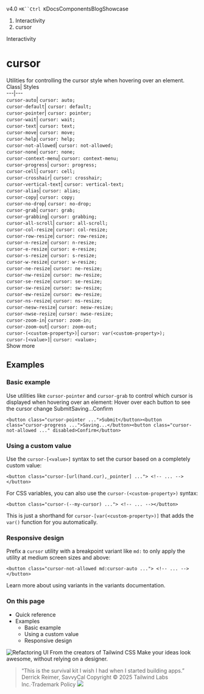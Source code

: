 v4.0
`⌘K``Ctrl K`DocsComponentsBlogShowcase
  1. Interactivity
  2. cursor


Interactivity
# cursor
Utilities for controlling the cursor style when hovering over an element.
Class| Styles  
---|---  
`cursor-auto`| `cursor: auto;`  
`cursor-default`| `cursor: default;`  
`cursor-pointer`| `cursor: pointer;`  
`cursor-wait`| `cursor: wait;`  
`cursor-text`| `cursor: text;`  
`cursor-move`| `cursor: move;`  
`cursor-help`| `cursor: help;`  
`cursor-not-allowed`| `cursor: not-allowed;`  
`cursor-none`| `cursor: none;`  
`cursor-context-menu`| `cursor: context-menu;`  
`cursor-progress`| `cursor: progress;`  
`cursor-cell`| `cursor: cell;`  
`cursor-crosshair`| `cursor: crosshair;`  
`cursor-vertical-text`| `cursor: vertical-text;`  
`cursor-alias`| `cursor: alias;`  
`cursor-copy`| `cursor: copy;`  
`cursor-no-drop`| `cursor: no-drop;`  
`cursor-grab`| `cursor: grab;`  
`cursor-grabbing`| `cursor: grabbing;`  
`cursor-all-scroll`| `cursor: all-scroll;`  
`cursor-col-resize`| `cursor: col-resize;`  
`cursor-row-resize`| `cursor: row-resize;`  
`cursor-n-resize`| `cursor: n-resize;`  
`cursor-e-resize`| `cursor: e-resize;`  
`cursor-s-resize`| `cursor: s-resize;`  
`cursor-w-resize`| `cursor: w-resize;`  
`cursor-ne-resize`| `cursor: ne-resize;`  
`cursor-nw-resize`| `cursor: nw-resize;`  
`cursor-se-resize`| `cursor: se-resize;`  
`cursor-sw-resize`| `cursor: sw-resize;`  
`cursor-ew-resize`| `cursor: ew-resize;`  
`cursor-ns-resize`| `cursor: ns-resize;`  
`cursor-nesw-resize`| `cursor: nesw-resize;`  
`cursor-nwse-resize`| `cursor: nwse-resize;`  
`cursor-zoom-in`| `cursor: zoom-in;`  
`cursor-zoom-out`| `cursor: zoom-out;`  
`cursor-(<custom-property>)`| `cursor: var(<custom-property>);`  
`cursor-[<value>]`| `cursor: <value>;`  
Show more
## Examples
### Basic example
Use utilities like `cursor-pointer` and `cursor-grab` to control which cursor is displayed when hovering over an element:
Hover over each button to see the cursor change
SubmitSaving...Confirm
```
<button class="cursor-pointer ...">Submit</button><button class="cursor-progress ...">Saving...</button><button class="cursor-not-allowed ..." disabled>Confirm</button>
```

### Using a custom value
Use the `cursor-[<value>]` syntax to set the cursor based on a completely custom value:
```
<button class="cursor-[url(hand.cur),_pointer] ..."> <!-- ... --></button>
```

For CSS variables, you can also use the `cursor-(<custom-property>)` syntax:
```
<button class="cursor-(--my-cursor) ..."> <!-- ... --></button>
```

This is just a shorthand for `cursor-[var(<custom-property>)]` that adds the `var()` function for you automatically.
### Responsive design
Prefix a `cursor` utility with a breakpoint variant like `md:` to only apply the utility at medium screen sizes and above:
```
<button class="cursor-not-allowed md:cursor-auto ..."> <!-- ... --></button>
```

Learn more about using variants in the variants documentation.
### On this page
  * Quick reference
  * Examples
    * Basic example
    * Using a custom value
    * Responsive design


![Refactoring UI](https://tailwindcss.com/_next/image?url=%2F_next%2Fstatic%2Fmedia%2Fbook-promo.27d91093.png&w=256&q=75)
From the creators of Tailwind CSS
Make your ideas look awesome, without relying on a designer.
> “This is the survival kit I wish I had when I started building apps.”
> Derrick Reimer, SavvyCal
Copyright © 2025 Tailwind Labs Inc.·Trademark Policy
![](https://cdn.usefathom.com/?h=https%3A%2F%2Ftailwindcss.com&p=%2Fdocs%2Fcursor&r=&sid=PMFMDJGK&qs=%7B%7D&cid=55456867)
